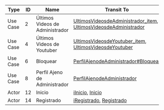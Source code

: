 | Type     | ID | Name                          | Transit To |
|----------|----|-------------------------------|------------|
| Use Case | 2  | Últimos Videos de Administrador | [UltimosVideosdeAdministrador_item](https://github.com/jalmenUAL/demovaadin/blob/master/demo/src/main/java/com/example/demo/views/UltimosVideosdeAdministrador_item.java), [UltimosVideosdeAdministrador](https://github.com/jalmenUAL/demovaadin/blob/master/demo/src/main/java/com/example/demo/views/UltimosVideosdeAdministrador.java) |
| Use Case | 4  | Últimos Videos de Youtuber    | [UltimosVideosdeYoutuber_item](https://github.com/jalmenUAL/demovaadin/blob/master/demo/src/main/java/com/example/demo/views/UltimosVideosdeYoutuber_item.java), [UltimosVideosdeYoutuber](https://github.com/jalmenUAL/demovaadin/blob/master/demo/src/main/java/com/example/demo/views/UltimosVideosdeYoutuber.java) |
| Use Case | 6  | Bloquear                      | [PerfilAjenodeAdministrador#Bloquear](https://github.com/jalmenUAL/demovaadin/blob/master/demo/src/main/java/com/example/demo/views/PerfilAjenodeAdministrador.java) |
| Use Case | 8  | Perfil Ajeno de Administrador | [PerfilAjenodeAdministrador](https://github.com/jalmenUAL/demovaadin/blob/master/demo/src/main/java/com/example/demo/views/PerfilAjenodeAdministrador.java) |
| Actor    | 12 | Inicio                        | [iInicio](https://github.com/jalmenUAL/demovaadin/blob/master/demo/src/main/java/com/example/demo/service/iInicio.java), [Inicio](https://github.com/jalmenUAL/demovaadin/blob/master/demo/src/main/java/com/example/demo/views/Inicio.java) |
| Actor    | 14 | Registrado                    | [iRegistrado](https://github.com/jalmenUAL/demovaadin/blob/master/demo/src/main/java/com/example/demo/service/iRegistrado.java), [Registrado](https://github.com/jalmenUAL/demovaadin/blob/master/demo/src/main/java/com/example/demo/views/Registrado.java) |
